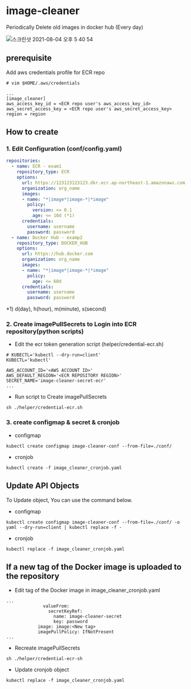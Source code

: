 # image-cleaner
Periodically Delete old images in docker hub (Every day)

![스크린샷 2021-08-04 오후 5 40 54](https://user-images.githubusercontent.com/19552819/128150603-50f4c0ff-84f8-4a79-8b72-50bb8139571a.png)


## prerequisite
Add aws credentials profile for ECR repo
```
# vim $HOME/.aws/credentials

...
[image_cleaner]
aws_access_key_id = <ECR repo user's aws_access_key_id>
aws_secret_access_key = <ECR repo user's aws_secret_access_key>
region = region
```

## How to create

### 1. Edit Configuration (conf/config.yaml)
```yaml
repositories:
  - name: ECR - exam1
    repository_type: ECR
    options:
      url: https://123123123123.dkr.ecr.ap-northeast-1.amazonaws.com
      organization: org_name
      images:
      - name: "*|image*|image-*|*image"
        policy:
          version: <= 0.1
          age: <= 10d (*1)
      credentials:
        username: username
        password: password
  - name: Docker Hub - examp2
    repository_type: DOCKER_HUB
    options:
      url: https://hub.docker.com
      organization: org_name
      images:
      - name: "*|image*|image-*|*image"
        policy:
          age: <= 60d
      credentials:
        username: username
        password: password
```
*1) d(day), h(hour), m(minute), s(second)

### 2. Create imagePullSecrets to Login into ECR repository(python scripts)

- Edit the ecr token generation script (helper/credential-ecr.sh)
```
# KUBECTL='kubectl --dry-run=client'
KUBECTL='kubectl'

AWS_ACCOUNT_ID='<AWS ACCOUNT ID>'
AWS_DEFAULT_REGION='<ECR REPOSITORY REGION>'
SECRET_NAME='image-cleaner-secret-ecr'
...
```
- Run script to Create imagePullSecrets
```
sh ./helper/credential-ecr.sh
```

### 3. create configmap & secret & cronjob
- configmap
```
kubectl create configmap image-cleaner-conf --from-file=./conf/
```

- cronjob
```
kubectl create -f image_cleaner_cronjob.yaml
```

## Update API Objects
To Update object, You can use the command below.
- configmap
```
kubectl create configmap image-cleaner-conf --from-file=./conf/ -o yaml --dry-run=client | kubectl replace -f -
```
- cronjob
```
kubectl replace -f image_cleaner_cronjob.yaml
```

## If a new tag of the Docker image is uploaded to the repository
-  Edit tag of the Docker image in image_cleaner_cronjob.yaml
```
...
              valueFrom:
                secretKeyRef:
                  name: image-cleaner-secret
                  key: password
            image: image:<New tag>
            imagePullPolicy: IfNotPresent
...
```
- Recreate imagePullSecrets
```
sh ./helper/credential-ecr-sh
```
- Update cronjob object
```
kubectl replace -f image_cleaner_cronjob.yaml
```
